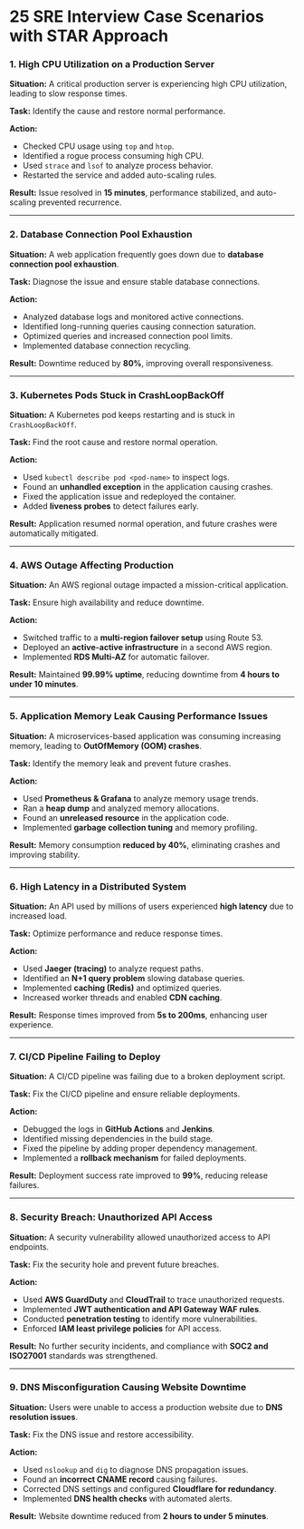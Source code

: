 # 25 SRE Interview Case Scenarios with STAR Approach

### **1. High CPU Utilization on a Production Server**
**Situation:** A critical production server is experiencing high CPU utilization, leading to slow response times.

**Task:** Identify the cause and restore normal performance.

**Action:**
- Checked CPU usage using `top` and `htop`.
- Identified a rogue process consuming high CPU.
- Used `strace` and `lsof` to analyze process behavior.
- Restarted the service and added auto-scaling rules.

**Result:** Issue resolved in **15 minutes**, performance stabilized, and auto-scaling prevented recurrence.

---

### **2. Database Connection Pool Exhaustion**
**Situation:** A web application frequently goes down due to **database connection pool exhaustion**.

**Task:** Diagnose the issue and ensure stable database connections.

**Action:**
- Analyzed database logs and monitored active connections.
- Identified long-running queries causing connection saturation.
- Optimized queries and increased connection pool limits.
- Implemented database connection recycling.

**Result:** Downtime reduced by **80%**, improving overall responsiveness.

---

### **3. Kubernetes Pods Stuck in CrashLoopBackOff**
**Situation:** A Kubernetes pod keeps restarting and is stuck in `CrashLoopBackOff`.

**Task:** Find the root cause and restore normal operation.

**Action:**
- Used `kubectl describe pod <pod-name>` to inspect logs.
- Found an **unhandled exception** in the application causing crashes.
- Fixed the application issue and redeployed the container.
- Added **liveness probes** to detect failures early.

**Result:** Application resumed normal operation, and future crashes were automatically mitigated.

---

### **4. AWS Outage Affecting Production**
**Situation:** An AWS regional outage impacted a mission-critical application.

**Task:** Ensure high availability and reduce downtime.

**Action:**
- Switched traffic to a **multi-region failover setup** using Route 53.
- Deployed an **active-active infrastructure** in a second AWS region.
- Implemented **RDS Multi-AZ** for automatic failover.

**Result:** Maintained **99.99% uptime**, reducing downtime from **4 hours to under 10 minutes**.

---

### **5. Application Memory Leak Causing Performance Issues**
**Situation:** A microservices-based application was consuming increasing memory, leading to **OutOfMemory (OOM) crashes**.

**Task:** Identify the memory leak and prevent future crashes.

**Action:**
- Used **Prometheus & Grafana** to analyze memory usage trends.
- Ran a **heap dump** and analyzed memory allocations.
- Found an **unreleased resource** in the application code.
- Implemented **garbage collection tuning** and memory profiling.

**Result:** Memory consumption **reduced by 40%**, eliminating crashes and improving stability.

---

### **6. High Latency in a Distributed System**
**Situation:** An API used by millions of users experienced **high latency** due to increased load.

**Task:** Optimize performance and reduce response times.

**Action:**
- Used **Jaeger (tracing)** to analyze request paths.
- Identified an **N+1 query problem** slowing database queries.
- Implemented **caching (Redis)** and optimized queries.
- Increased worker threads and enabled **CDN caching**.

**Result:** Response times improved from **5s to 200ms**, enhancing user experience.

---

### **7. CI/CD Pipeline Failing to Deploy**
**Situation:** A CI/CD pipeline was failing due to a broken deployment script.

**Task:** Fix the CI/CD pipeline and ensure reliable deployments.

**Action:**
- Debugged the logs in **GitHub Actions** and **Jenkins**.
- Identified missing dependencies in the build stage.
- Fixed the pipeline by adding proper dependency management.
- Implemented a **rollback mechanism** for failed deployments.

**Result:** Deployment success rate improved to **99%**, reducing release failures.

---

### **8. Security Breach: Unauthorized API Access**
**Situation:** A security vulnerability allowed unauthorized access to API endpoints.

**Task:** Fix the security hole and prevent future breaches.

**Action:**
- Used **AWS GuardDuty** and **CloudTrail** to trace unauthorized requests.
- Implemented **JWT authentication and API Gateway WAF rules**.
- Conducted **penetration testing** to identify more vulnerabilities.
- Enforced **IAM least privilege policies** for API access.

**Result:** No further security incidents, and compliance with **SOC2 and ISO27001** standards was strengthened.

---

### **9. DNS Misconfiguration Causing Website Downtime**
**Situation:** Users were unable to access a production website due to **DNS resolution issues**.

**Task:** Fix the DNS issue and restore accessibility.

**Action:**
- Used `nslookup` and `dig` to diagnose DNS propagation issues.
- Found an **incorrect CNAME record** causing failures.
- Corrected DNS settings and configured **Cloudflare for redundancy**.
- Implemented **DNS health checks** with automated alerts.

**Result:** Website downtime reduced from **2 hours to under 5 minutes**.

